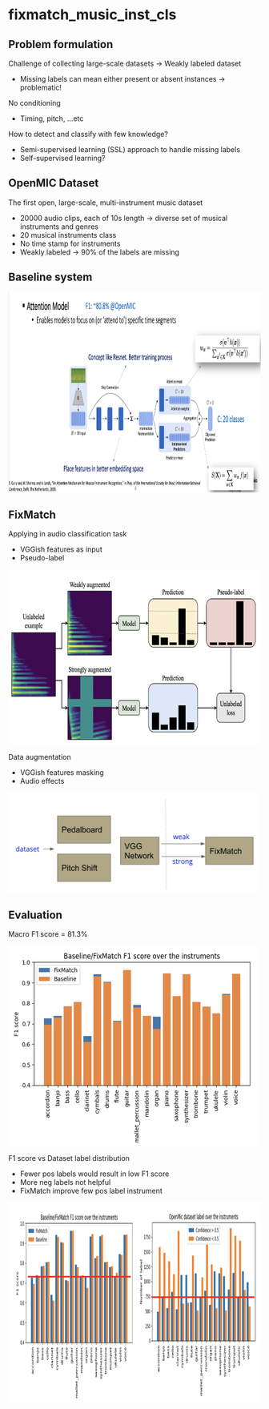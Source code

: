 # fixmatch_music_inst_cls

## Problem formulation

Challenge of collecting large-scale datasets  -> Weakly labeled dataset
- Missing labels can mean either present or absent instances  -> problematic!

No conditioning
- Timing, pitch, ...etc

How to detect and classify with few knowledge?​
- Semi-supervised learning (SSL) approach to handle missing labels​
- Self-supervised learning?

## OpenMIC Dataset

The first open, large-scale, multi-instrument music dataset
- 20000 audio clips, each of 10s length -> diverse set of musical instruments and genres
- 20 musical instruments class
- No time stamp for instruments
- Weakly labeled -> 90% of the labels are missing

## Baseline system


<img src="https://github.com/hchen605/fixmatch_music_inst_cls/blob/master/fig/bs.png" width="5000" height="400" />

## FixMatch

Applying in audio classification task
- VGGish features as input
- Pseudo-label

<img src="https://github.com/hchen605/fixmatch_music_inst_cls/blob/master/fig/fix_2.png" width="2000" height="350" />

Data augmentation
- VGGish features masking
- Audio effects

<img src="https://github.com/hchen605/fixmatch_music_inst_cls/blob/master/fig/data_aug.png" width="500" height="200" />


## Evaluation

Macro F1 score = 81.3% 

<img src="https://github.com/hchen605/fixmatch_music_inst_cls/blob/master/fig/f1.png" width="500" height="400" />

F1 score vs Dataset label distribution
- Fewer pos labels would result in low F1 score
- More neg labels not helpful
- FixMatch improve few pos label instrument

<img src="https://github.com/hchen605/fixmatch_music_inst_cls/blob/master/fig/f1_data.png" width="1000" height="400" />
